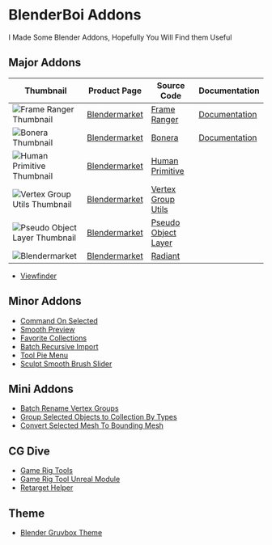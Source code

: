 # BlenderBoi Addons

I Made Some Blender Addons, Hopefully You Will Find them Useful

## Major Addons
| Thumbnail | Product Page | Source Code | Documentation | 
| -- | -- | -- | -- |
| ![Frame Ranger Thumbnail](https://user-images.githubusercontent.com/79613445/210191095-3b92a11b-3381-43d1-9fd5-18fdff878874.png) | [Blendermarket](https://blendermarket.com/products/frame-ranger) |[Frame Ranger](https://github.com/BlenderBoi/Frame_Ranger)  | [Documentation](https://frame-ranger.readthedocs.io/en/latest/index.html#) |
|![Bonera Thumbnail](https://user-images.githubusercontent.com/79613445/210190149-550c8269-55b4-4ecc-9057-e864ae49279e.png) | [Blendermarket](https://blendermarket.com/products/bonera) | [Bonera](https://github.com/BlenderBoi/Bonera)| [Documentation](https://boneradocumentation.readthedocs.io/en/latest/index.html) |
| ![Human Primitive Thumbnail](https://user-images.githubusercontent.com/79613445/210203955-04b65fa0-ab99-47f3-a459-de80b6cf0a1a.png) | [Blendermarket](https://github.com/BlenderBoi/Human_Primitive) |[Human Primitive](https://github.com/BlenderBoi/Human_Primitive)| |
| ![Vertex Group Utils Thumbnail](https://camo.githubusercontent.com/e4a1e9ebb5f463bc65aa9b5b08c52cfc934d2642083b3827ddd2300add3862be/68747470733a2f2f426c656e646572626f692e636f6d2f67616c6c6572792f56657274657847726f75705574696c732f42616e6e65722e706e67)| [Blendermarket](https://blendermarket.com/products/vertex-group-utils) | [Vertex Group Utils](https://github.com/BlenderBoi/Vertex_Group_Utils)|
| ![Pseudo Object Layer Thumbnail](https://user-images.githubusercontent.com/79613445/210192737-4f6f0619-55d5-49dd-81ff-79a3a8529f4a.png) | [Blendermarket](https://blendermarket.com/products/pseudo-object-layer) | [Pseudo Object Layer](https://github.com/BlenderBoi/Pseudo_Object_Layer) | |
|![Blendermarket](https://user-images.githubusercontent.com/79613445/210191579-2c2f9967-d397-4ef7-8330-bbb17eed17ea.png)| [Blendermarket](https://blendermarket.com/products/radiant)|[Radiant](https://github.com/BlenderBoi/Radiant)| |
- [Viewfinder](https://github.com/BlenderBoi/Viewfinder)


## Minor Addons

- [Command On Selected](https://github.com/BlenderBoi/Command_On_Selected)
- [Smooth Preview](https://github.com/BlenderBoi/Smooth_Preview)
- [Favorite Collections](https://github.com/BlenderBoi/Favorite_Collections)
- [Batch Recursive Import](https://github.com/BlenderBoi/Batch_Recursive_Import)
- [Tool Pie Menu](https://github.com/BlenderBoi/Tool_Pie_Menu)
- [Sculpt Smooth Brush Slider](https://github.com/BlenderBoi/Sculpt_Smooth_Brush_Slider)


## Mini Addons

- [Batch Rename Vertex Groups](https://github.com/BlenderBoi/Batch_Rename_Vertex_Groups)
- [Group Selected Objects to Collection By Types](https://github.com/BlenderBoi/Group_Selected_Objects_To_Collection_By_Types)
- [Convert Selected Mesh To Bounding Mesh](https://github.com/BlenderBoi/Convert_Selected_Mesh_To_Bounding_Mesh)

## CG Dive

- [Game Rig Tools](https://github.com/BlenderBoi/Game_Rig_Tools)
- [Game Rig Tool Unreal Module](https://github.com/BlenderBoi/Game_Rig_Tools_Unreal)
- [Retarget Helper](https://github.com/BlenderBoi/Retarget_Helper)


## Theme
- [Blender Gruvbox Theme](https://github.com/BlenderBoi/Blender_Gruvbox_Theme)




